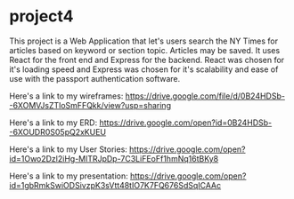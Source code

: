 # project4

This project is a Web Application that let's users search the NY Times for articles based on keyword or section topic. Articles may be saved. It uses React for the front end and Express for the backend. React was chosen for it's loading speed and Express was chosen for it's scalability and ease of use with the passport authentication software.

Here's a link to my wireframes: https://drive.google.com/file/d/0B24HDSb--6XOMVJsZTloSmFFQkk/view?usp=sharing

Here's a link to my ERD: https://drive.google.com/open?id=0B24HDSb--6XOUDR0S05pQ2xKUEU

Here's a link to my User Stories: https://drive.google.com/open?id=1Owo2Dzl2iHg-MlTRJpDp-7C3LiFEoFf1hmNq16tBKy8

Here's a link to my presentation: https://drive.google.com/open?id=1gbRmkSwiODSivzpK3sVtt48tIO7K7FQ676SdSqICAAc
